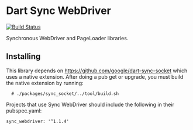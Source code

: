 Dart Sync WebDriver
================

[![Build Status](https://travis-ci.org/google/dart-sync-webdriver.svg?branch=master)](https://travis-ci.org/google/dart-sync-webdriver)

Synchronous WebDriver and PageLoader libraries.

Installing
----------

This library depends on https://github.com/google/dart-sync-socket which uses
a native extension. After doing a pub get or upgrade, you must build the native extension
by running:
```
  # ./packages/sync_socket/../tool/build.sh
```

Projects that use Sync WebDriver should include the following in their
pubspec.yaml:

```
sync_webdriver: '^1.1.4'
```
